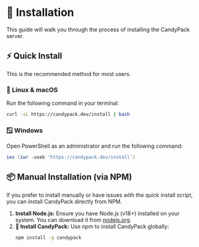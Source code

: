 # 🚀 Installation

This guide will walk you through the process of installing the CandyPack server.

## ⚡ Quick Install

This is the recommended method for most users.

### 🐧 Linux & macOS

Run the following command in your terminal:

```bash
curl -sL https://candypack.dev/install | bash
```

### 🪟 Windows

Open PowerShell as an administrator and run the following command:

```powershell
iex (iwr -useb 'https://candypack.dev/install')
```

## 📦 Manual Installation (via NPM)

If you prefer to install manually or have issues with the quick install script, you can install CandyPack directly from NPM.

1.  **Install Node.js:** Ensure you have Node.js (v18+) installed on your system. You can download it from [nodejs.org](https://nodejs.org/).
2.  **🍭 Install CandyPack:** Use npm to install CandyPack globally:
    ```bash
    npm install -g candypack
    ```